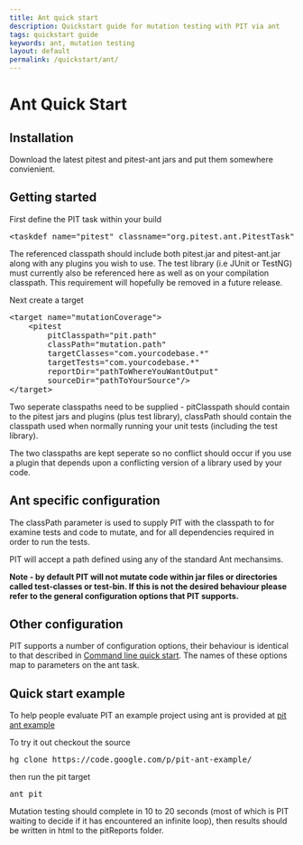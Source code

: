 ```yaml
---
title: Ant quick start
description: Quickstart guide for mutation testing with PIT via ant
tags: quickstart guide
keywords: ant, mutation testing
layout: default
permalink: /quickstart/ant/
---
```


# Ant Quick Start

## Installation

Download the latest pitest and pitest-ant jars and put them somewhere convienient.

## Getting started

First define the PIT task within your build

<pre class="prettyprint lang-xml">
&lt;taskdef name="pitest" classname="org.pitest.ant.PitestTask" classpathref="pit.path" /&gt;
</pre>

The referenced classpath should include both pitest.jar and pitest-ant.jar along with any plugins you wish to use. The test library (i.e JUnit or TestNG) must currently also be referenced here as well as on your compilation classpath. This requirement will hopefully be removed in a future release.

Next create a target

<pre class="prettyprint lang-xml">
&lt;target name="mutationCoverage"&gt;
    &lt;pitest
        pitClasspath="pit.path"
        classPath="mutation.path"
        targetClasses="com.yourcodebase.*"
        targetTests="com.yourcodebase.*"
        reportDir="pathToWhereYouWantOutput"
        sourceDir="pathToYourSource"/&gt;
&lt;/target&gt;
</pre>

Two seperate classpaths need to be supplied - pitClasspath should contain to the pitest jars and plugins (plus test library), classPath should contain the classpath used when normally running your unit tests (including the test library).

The two classpaths are kept seperate so no conflict should occur if you use a plugin that depends upon a conflicting version of a library used by your code.

## Ant specific configuration

The classPath parameter is used to supply PIT with the classpath to for examine tests and code to mutate, and for all dependencies required in order to run the tests.

PIT will accept a path defined using any of the standard Ant mechansims.

**Note - by default PIT will not mutate code within jar files or directories called test-classes or test-bin. If this is not the desired behaviour please refer to the general configuration options that PIT supports.**

## Other configuration

PIT supports a number of configuration options, their behaviour is identical to that described in [Command line quick start](/quickstart/commandline "Command line quick start"). The names of these options map to parameters on the ant task.

## Quick start example

To help people evaluate PIT an example project using ant is provided at [pit ant example](http://code.google.com/p/pit-ant-example/)

To try it out checkout the source

<pre class="prettyprint lang-bash">
hg clone https://code.google.com/p/pit-ant-example/
</pre>

then run the pit target

<pre class="prettyprint lang-bash">
ant pit
</pre>

Mutation testing should complete in 10 to 20 seconds (most of which is PIT waiting to decide if it has encountered an infinite loop), then results should be
written in html to the pitReports folder.
